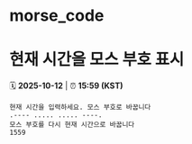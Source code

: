 # morse_code
# 현재 시간을 모스 부호 표시
<!-- MORSE_TIME_START -->
🗓️ **2025-10-12** | ⏰ **15:59 (KST)**

```
현재 시간을 입력하세요. 모스 부호로 바꿉니다
.---- ..... ..... ----.
모스 부호를 다시 현재 시간으로 바꿉니다
1559
```
<!-- MORSE_TIME_END -->
